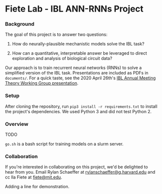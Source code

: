 # Fiete Lab - IBL ANN-RNNs Project

### Background

The goal of this project is to answer two questions:

1. How do neurally-plausible mechanistic models solve the IBL task?

2. How can a quantitative, interpretable answer be leveraged to direct 
exploration and analysis of biological circuit data?

Our approach is to train recurrent neural networks (RNNs) to solve a simplified
version of the IBL task. Presentations are included as PDFs in `documents/`.
For a quick taste, see the 2020 April 26th's [IBL Annual Meeting Theory Working Group
presentation](documents/ibl_20200426_annual_meeting/IBL-Annual-Meeting-Theory-WG.pdf).

### Setup
After cloning the repository, run `pip3 install -r requirements.txt` to install
the project's dependencies. We used Python 3 and did not test Python 2.

### Overview
TODO

`go.sh` is a bash script for training models on a slurm server.

### Collaboration
If you're interested in collaborating on this project, we'd be delighted to hear from you. Email Rylan Schaeffer at rylanschaeffer@g.harvard.edu and cc Ila Fiete at fiete@mit.edu.


Adding a line for demonstration.
